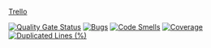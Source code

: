 [Trello](https://trello.com/b/CUDSeYqV/bomberman-qemu)


[![Quality Gate Status](https://sonarcloud.io/api/project_badges/measure?project=NathanFouere_qemu-bomberman&metric=alert_status&token=605ef410d128b7dc1df0bf35775aec6850d9f83c)](https://sonarcloud.io/summary/new_code?id=NathanFouere_qemu-bomberman)
[![Bugs](https://sonarcloud.io/api/project_badges/measure?project=NathanFouere_qemu-bomberman&metric=bugs&token=605ef410d128b7dc1df0bf35775aec6850d9f83c)](https://sonarcloud.io/summary/new_code?id=NathanFouere_qemu-bomberman)
[![Code Smells](https://sonarcloud.io/api/project_badges/measure?project=NathanFouere_qemu-bomberman&metric=code_smells&token=605ef410d128b7dc1df0bf35775aec6850d9f83c)](https://sonarcloud.io/summary/new_code?id=NathanFouere_qemu-bomberman)
[![Coverage](https://sonarcloud.io/api/project_badges/measure?project=NathanFouere_qemu-bomberman&metric=coverage&token=605ef410d128b7dc1df0bf35775aec6850d9f83c)](https://sonarcloud.io/summary/new_code?id=NathanFouere_qemu-bomberman)
[![Duplicated Lines (%)](https://sonarcloud.io/api/project_badges/measure?project=NathanFouere_qemu-bomberman&metric=duplicated_lines_density&token=605ef410d128b7dc1df0bf35775aec6850d9f83c)](https://sonarcloud.io/summary/new_code?id=NathanFouere_qemu-bomberman)
